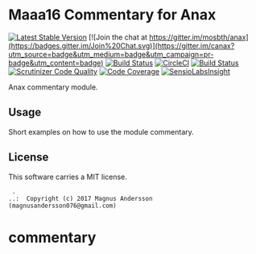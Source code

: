 Maaa16 Commentary for Anax
==================================

[![Latest Stable Version](https://poser.pugx.org/anax/commentary/v/stable)](https://packagist.org/packages/anax/commentary)
[![Join the chat at https://gitter.im/mosbth/anax](https://badges.gitter.im/Join%20Chat.svg)](https://gitter.im/canax?utm_source=badge&utm_medium=badge&utm_campaign=pr-badge&utm_content=badge)
[![Build Status](https://travis-ci.org/canax/commentary.svg?branch=master)](https://travis-ci.org/canax/commentary)
[![CircleCI](https://circleci.com/gh/canax/commentary.svg?style=svg)](https://circleci.com/gh/canax/commentary)
[![Build Status](https://scrutinizer-ci.com/g/canax/commentary/badges/build.png?b=master)](https://scrutinizer-ci.com/g/canax/commentary/build-status/master)
[![Scrutinizer Code Quality](https://scrutinizer-ci.com/g/canax/commentary/badges/quality-score.png?b=master)](https://scrutinizer-ci.com/g/canax/commentary/?branch=master)
[![Code Coverage](https://scrutinizer-ci.com/g/canax/commentary/badges/coverage.png?b=master)](https://scrutinizer-ci.com/g/canax/commentary/?branch=master)
[![SensioLabsInsight](https://insight.sensiolabs.com/projects/d831fd4c-b7c6-4ff0-9a83-102440af8929/mini.png)](https://insight.sensiolabs.com/projects/d831fd4c-b7c6-4ff0-9a83-102440af8929)

Anax commentary module.



Usage
------------------

Short examples on how to use the module commentary.



License
------------------

This software carries a MIT license.



```
 .  
..:  Copyright (c) 2017 Magnus Andersson (magnusandersson076@gmail.com)
```
# commentary
